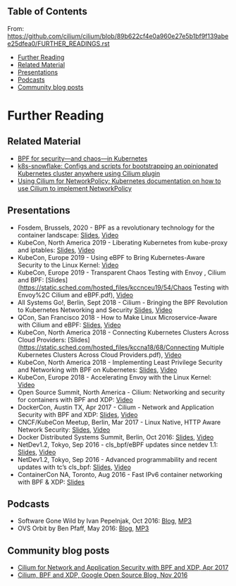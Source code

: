 ## Table of Contents

From: https://github.com/cilium/cilium/blob/89b622cf4e0a960e27e5b1bf9f139abee25dfea0/FURTHER_READINGS.rst



- [Further Reading](https://github.com/cilium/cilium/blob/89b622cf4e0a960e27e5b1bf9f139abee25dfea0/FURTHER_READINGS.rst#toc0)
- [Related Material](https://github.com/cilium/cilium/blob/89b622cf4e0a960e27e5b1bf9f139abee25dfea0/FURTHER_READINGS.rst#toc1)
- [Presentations](https://github.com/cilium/cilium/blob/89b622cf4e0a960e27e5b1bf9f139abee25dfea0/FURTHER_READINGS.rst#toc2)
- [Podcasts](https://github.com/cilium/cilium/blob/89b622cf4e0a960e27e5b1bf9f139abee25dfea0/FURTHER_READINGS.rst#toc3)
- [Community blog posts](https://github.com/cilium/cilium/blob/89b622cf4e0a960e27e5b1bf9f139abee25dfea0/FURTHER_READINGS.rst#toc4)



# Further Reading



## Related Material

- [BPF for security—and chaos—in Kubernetes](https://lwn.net/Articles/790684/)
- [k8s-snowflake: Configs and scripts for bootstrapping an opinionated Kubernetes cluster anywhere using Cilium plugin](https://github.com/jessfraz/k8s-snowflake)
- [Using Cilium for NetworkPolicy: Kubernetes documentation on how to use Cilium to implement NetworkPolicy](https://kubernetes.io/docs/tasks/administer-cluster/cilium-network-policy/)



## Presentations

- Fosdem, Brussels, 2020 - BPF as a revolutionary technology for the container landscape: [Slides](https://docs.google.com/presentation/d/1VOUcoIxgM_c6M_zAV1dLlRCjyYCMdR3tJv6CEdfLMh8/edit#slide=id.g7055f48ba8_0_0), [Video](https://fosdem.org/2020/schedule/event/containers_bpf/)
- KubeCon, North America 2019 - Liberating Kubernetes from kube-proxy and iptables: [Slides](https://docs.google.com/presentation/d/1cZJ-pcwB9WG88wzhDm2jxQY4Sh8adYg0-N3qWQ8593I/edit#slide=id.g7055f48ba8_0_0), [Video](https://www.youtube.com/watch?v=bIRwSIwNHC0)
- KubeCon, Europe 2019 - Using eBPF to Bring Kubernetes-Aware Security to the Linux Kernel: [Video](https://www.youtube.com/watch?v=7PXQB-1U380)
- KubeCon, Europe 2019 - Transparent Chaos Testing with Envoy , Cilium and BPF: [Slides](https://static.sched.com/hosted_files/kccnceu19/54/Chaos Testing with Envoy%2C Cilium and eBPF.pdf), [Video](https://www.youtube.com/watch?v=gPvl2NDIWzY)
- All Systems Go!, Berlin, Sept 2018 - Cilium - Bringing the BPF Revolution to Kubernetes Networking and Security [Slides](https://www.slideshare.net/ThomasGraf5/cilium-bringing-the-bpf-revolution-to-kubernetes-networking-and-security), [Video](https://www.youtube.com/watch?v=QmmId1QEE5k)
- QCon, San Francisco 2018 - How to Make Linux Microservice-Aware with Cilium and eBPF: [Slides](https://www.slideshare.net/InfoQ/how-to-make-linux-microserviceaware-with-cilium-and-ebpf), [Video](https://www.youtube.com/watch?v=_Iq1xxNZOAo)
- KubeCon, North America 2018 - Connecting Kubernetes Clusters Across Cloud Providers: [Slides](https://static.sched.com/hosted_files/kccna18/68/Connecting Multiple Kubernetes Clusters Across Cloud Providers.pdf), [Video](https://www.youtube.com/watch?v=U34lQ8KbQow)
- KubeCon, North America 2018 - Implementing Least Privilege Security and Networking with BPF on Kubernetes: [Slides](https://www.slideshare.net/ThomasGraf5/accelerating-envoy-and-istio-with-cilium-and-the-linux-kernel), [Video](https://www.youtube.com/watch?v=3F_XNbhjgxY)
- KubeCon, Europe 2018 - Accelerating Envoy with the Linux Kernel: [Video](https://www.youtube.com/watch?v=ER9eIXL2_14)
- Open Source Summit, North America - Cilium: Networking and security for containers with BPF and XDP: [Video](https://www.youtube.com/watch?v=CcGtDMm1SJA)
- DockerCon, Austin TX, Apr 2017 - Cilium - Network and Application Security with BPF and XDP: [Slides](https://www.slideshare.net/ThomasGraf5/dockercon-2017-cilium-network-and-application-security-with-bpf-and-xdp), [Video](https://www.youtube.com/watch?v=ilKlmTDdFgk)
- CNCF/KubeCon Meetup, Berlin, Mar 2017 - Linux Native, HTTP Aware Network Security: [Slides](https://www.slideshare.net/ThomasGraf5/linux-native-http-aware-network-security), [Video](https://www.youtube.com/watch?v=Yf_INdTWIHI)
- Docker Distributed Systems Summit, Berlin, Oct 2016: [Slides](http://www.slideshare.net/Docker/cilium-bpf-xdp-for-containers-66969823), [Video](https://www.youtube.com/watch?v=TnJF7ht3ZYc&list=PLkA60AVN3hh8oPas3cq2VA9xB7WazcIgs&index=7)
- NetDev1.2, Tokyo, Sep 2016 - cls_bpf/eBPF updates since netdev 1.1: [Slides](http://borkmann.ch/talks/2016_tcws.pdf), [Video](https://youtu.be/gwzaKXWIelc?t=12m55s)
- NetDev1.2, Tokyo, Sep 2016 - Advanced programmability and recent updates with tc’s cls_bpf: [Slides](http://borkmann.ch/talks/2016_netdev2.pdf), [Video](https://www.youtube.com/watch?v=GwT9hRiqdUo)
- ContainerCon NA, Toronto, Aug 2016 - Fast IPv6 container networking with BPF & XDP: [Slides](http://www.slideshare.net/ThomasGraf5/cilium-fast-ipv6-container-networking-with-bpf-and-xdp)



## Podcasts

- Software Gone Wild by Ivan Pepelnjak, Oct 2016: [Blog](http://blog.ipspace.net/2016/10/fast-linux-packet-forwarding-with.html), [MP3](http://media.blubrry.com/ipspace/stream.ipspace.net/nuggets/podcast/Show_64-Cilium_with_Thomas_Graf.mp3)
- OVS Orbit by Ben Pfaff, May 2016: [Blog](https://ovsorbit.benpfaff.org/#e4), [MP3](https://ovsorbit.benpfaff.org/episode-4.mp3)



## Community blog posts

- [Cilium for Network and Application Security with BPF and XDP, Apr 2017](https://blog.scottlowe.org/2017/04/18/black-belt-cilium/)
- [Cilium, BPF and XDP, Google Open Source Blog, Nov 2016](https://opensource.googleblog.com/2016/11/cilium-networking-and-security.html)
